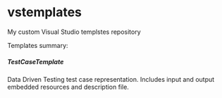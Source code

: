 # vstemplates
My custom Visual Studio templstes repository

Templates summary:
<h5>
TestCaseTemplate
</h5>
<p>
Data Driven Testing test case representation. Includes input and output embedded resources and description file.
</p>